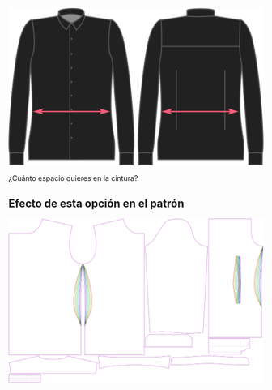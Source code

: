 ![Holgura de cintura](waistease.svg)

¿Cuánto espacio quieres en la cintura?


## Efecto de esta opción en el patrón
![Esta imagen muestra el efecto de esta opción superponiendo varias variantes que tienen un valor diferente para esta opción](simon_waistease_sample.svg "Efecto de esta opción en el patrón")